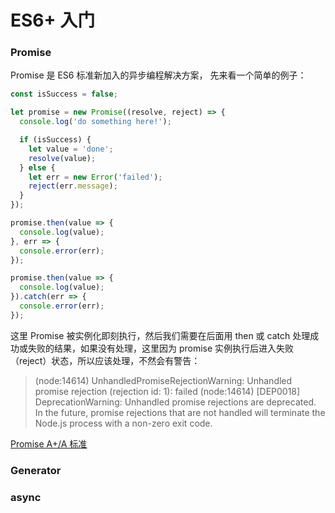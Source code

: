 # ES6+ 入门

### Promise

Promise 是 ES6 标准新加入的异步编程解决方案，
先来看一个简单的例子：

```js
const isSuccess = false;

let promise = new Promise((resolve, reject) => {
  console.log('do something here!');

  if (isSuccess) {
    let value = 'done';
    resolve(value);
  } else {
    let err = new Error('failed');
    reject(err.message);
  }
});

promise.then(value => {
  console.log(value);
}, err => {
  console.error(err);
});

promise.then(value => {
  console.log(value);
}).catch(err => {
  console.error(err);
});
```
这里 Promise 被实例化即刻执行，然后我们需要在后面用 then 或 catch 处理成功或失败的结果，如果没有处理，这里因为 promise 实例执行后进入失败（reject）状态，所以应该处理，不然会有警告：

> (node:14614) UnhandledPromiseRejectionWarning: Unhandled promise rejection (rejection id: 1): failed
> (node:14614) [DEP0018] DeprecationWarning: Unhandled promise rejections are deprecated. In the future, promise rejections that are not handled will terminate the Node.js process with a non-zero exit code.

[Promise A+/A 标准]()

### Generator

### async
